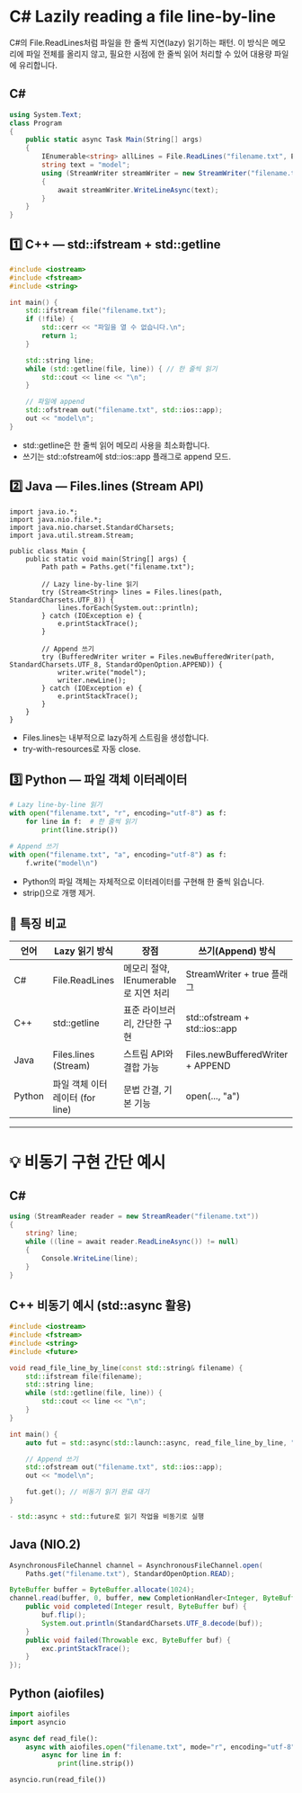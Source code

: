 # C# Lazily reading a file line-by-line 
C#의 File.ReadLines처럼 파일을 한 줄씩 지연(lazy) 읽기하는 패턴.
이 방식은 메모리에 파일 전체를 올리지 않고, 필요한 시점에 한 줄씩 읽어 처리할 수 있어 대용량 파일에 유리합니다.


## C#
```csharp
using System.Text;
class Program
{
    public static async Task Main(String[] args)
    {
        IEnumerable<string> allLines = File.ReadLines("filename.txt", Encoding.Default);
        string text = "model";
        using (StreamWriter streamWriter = new StreamWriter("filename.text", true))
        {
            await streamWriter.WriteLineAsync(text);
        }
    }
}
```

## 1️⃣ C++ — std::ifstream + std::getline
```cpp
#include <iostream>
#include <fstream>
#include <string>

int main() {
    std::ifstream file("filename.txt");
    if (!file) {
        std::cerr << "파일을 열 수 없습니다.\n";
        return 1;
    }

    std::string line;
    while (std::getline(file, line)) { // 한 줄씩 읽기
        std::cout << line << "\n";
    }

    // 파일에 append
    std::ofstream out("filename.txt", std::ios::app);
    out << "model\n";
}
```

- std::getline은 한 줄씩 읽어 메모리 사용을 최소화합니다.
- 쓰기는 std::ofstream에 std::ios::app 플래그로 append 모드.

## 2️⃣ Java — Files.lines (Stream API)
```jva
import java.io.*;
import java.nio.file.*;
import java.nio.charset.StandardCharsets;
import java.util.stream.Stream;

public class Main {
    public static void main(String[] args) {
        Path path = Paths.get("filename.txt");

        // Lazy line-by-line 읽기
        try (Stream<String> lines = Files.lines(path, StandardCharsets.UTF_8)) {
            lines.forEach(System.out::println);
        } catch (IOException e) {
            e.printStackTrace();
        }

        // Append 쓰기
        try (BufferedWriter writer = Files.newBufferedWriter(path, StandardCharsets.UTF_8, StandardOpenOption.APPEND)) {
            writer.write("model");
            writer.newLine();
        } catch (IOException e) {
            e.printStackTrace();
        }
    }
}
```

- Files.lines는 내부적으로 lazy하게 스트림을 생성합니다.
- try-with-resources로 자동 close.

## 3️⃣ Python — 파일 객체 이터레이터
```python
# Lazy line-by-line 읽기
with open("filename.txt", "r", encoding="utf-8") as f:
    for line in f:  # 한 줄씩 읽기
        print(line.strip())

# Append 쓰기
with open("filename.txt", "a", encoding="utf-8") as f:
    f.write("model\n")

```

- Python의 파일 객체는 자체적으로 이터레이터를 구현해 한 줄씩 읽습니다.
- strip()으로 개행 제거.

## 📌 특징 비교
| 언어    | Lazy 읽기 방식                   | 장점                                   | 쓰기(Append) 방식                   |
|---------|-----------------------------------|----------------------------------------|--------------------------------------|
| C#      | File.ReadLines                    | 메모리 절약, IEnumerable로 지연 처리   | StreamWriter + true 플래그           |
| C++     | std::getline                      | 표준 라이브러리, 간단한 구현           | std::ofstream + std::ios::app        |
| Java    | Files.lines (Stream)              | 스트림 API와 결합 가능                 | Files.newBufferedWriter + APPEND     |
| Python  | 파일 객체 이터레이터 (for line)   | 문법 간결, 기본 기능                   | open(..., "a")                        |



---


# 💡 비동기 구현 간단 예시
## C#
```csharp
using (StreamReader reader = new StreamReader("filename.txt"))
{
    string? line;
    while ((line = await reader.ReadLineAsync()) != null)
    {
        Console.WriteLine(line);
    }
}
```        

## C++ 비동기 예시 (std::async 활용)
```cpp
#include <iostream>
#include <fstream>
#include <string>
#include <future>

void read_file_line_by_line(const std::string& filename) {
    std::ifstream file(filename);
    std::string line;
    while (std::getline(file, line)) {
        std::cout << line << "\n";
    }
}

int main() {
    auto fut = std::async(std::launch::async, read_file_line_by_line, "filename.txt");

    // Append 쓰기
    std::ofstream out("filename.txt", std::ios::app);
    out << "model\n";

    fut.get(); // 비동기 읽기 완료 대기
}

- std::async + std::future로 읽기 작업을 비동기로 실행

```

## Java (NIO.2)
```java
AsynchronousFileChannel channel = AsynchronousFileChannel.open(
    Paths.get("filename.txt"), StandardOpenOption.READ);

ByteBuffer buffer = ByteBuffer.allocate(1024);
channel.read(buffer, 0, buffer, new CompletionHandler<Integer, ByteBuffer>() {
    public void completed(Integer result, ByteBuffer buf) {
        buf.flip();
        System.out.println(StandardCharsets.UTF_8.decode(buf));
    }
    public void failed(Throwable exc, ByteBuffer buf) {
        exc.printStackTrace();
    }
});

```

## Python (aiofiles)
```python
import aiofiles
import asyncio

async def read_file():
    async with aiofiles.open("filename.txt", mode="r", encoding="utf-8") as f:
        async for line in f:
            print(line.strip())

asyncio.run(read_file())

```


